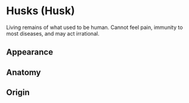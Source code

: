 # Husks (Husk)

Living remains of what used to be human. Cannot feel pain, immunity to most diseases, and may act irrational.

## Appearance

## Anatomy

## Origin
